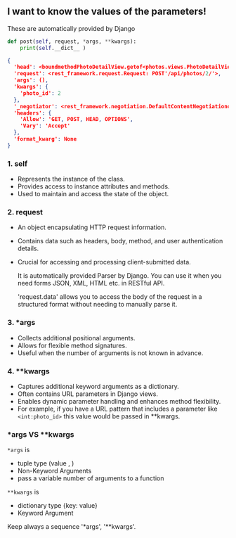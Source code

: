 ## I want to know the values of the parameters!
These are automatically provided by Django
```python
def post(self, request, *args, **kwargs):
    print(self.__dict__ )
```

```json
{
  'head': <boundmethodPhotoDetailView.getof<photos.views.PhotoDetailViewobjectat0x109204760>>,
  'request': <rest_framework.request.Request: POST'/api/photos/2/'>,
  'args': (),
  'kwargs': {
    'photo_id': 2
  },
  '_negotiator': <rest_framework.negotiation.DefaultContentNegotiationobjectat0x10923bdf0>,
  'headers': {
    'Allow': 'GET, POST, HEAD, OPTIONS',
    'Vary': 'Accept'
  },
  'format_kwarg': None
}
```

### 1. self
- Represents the instance of the class.
- Provides access to instance attributes and methods.
- Used to maintain and access the state of the object.

### 2. request
- An object encapsulating HTTP request information.
- Contains data such as headers, body, method, and user authentication details.
- Crucial for accessing and processing client-submitted data.

    It is automatically provided Parser by Django.
    You can use it when you need forms JSON, XML, HTML etc. in RESTful API.

    'request.data' allows you to access the body of the request in a structured format without needing to manually parse it.

### 3. *args
- Collects additional positional arguments.
- Allows for flexible method signatures.
- Useful when the number of arguments is not known in advance.

### 4. **kwargs
- Captures additional keyword arguments as a dictionary.
- Often contains URL parameters in Django views.
- Enables dynamic parameter handling and enhances method flexibility.
- For example, if you have a URL pattern that includes a parameter like `<int:photo_id>` this value would be passed in **kwargs.

### *args VS **kwargs
`*args` is
- tuple type (value , )
- Non-Keyword Arguments
- pass a variable number of arguments to a function

`**kwargs` is
- dictionary type {key: value}
- Keyword Argument

Keep always a sequence '*args', '**kwargs'.
